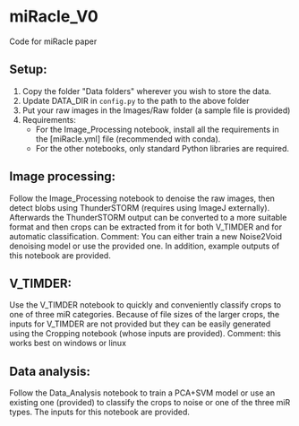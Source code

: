 # miRacle_V0
Code for miRacle paper


## Setup:
1. Copy the folder "Data folders" wherever you wish to store the data.
2. Update DATA_DIR in `config.py` to the path to the above folder
3. Put your raw images in the Images/Raw folder (a sample file is provided)
4. Requirements:
   * For the Image_Processing notebook, install all the requirements in the [miRacle.yml] file (recommended with conda).
   * For the other notebooks, only standard Python libraries are required.

## Image processing:
Follow the Image_Processing notebook to denoise the raw images, then detect blobs using ThunderSTORM (requires using ImageJ externally). Afterwards the ThunderSTORM output can be converted to a more suitable format and then crops can be extracted from it for both V_TIMDER and for automatic classification. Comment: You can either train a new Noise2Void denoising model or use the provided one. In addition, example outputs of this notebook are provided.

## V_TIMDER:
Use the V_TIMDER notebook to quickly and conveniently classify crops to one of three miR categories.
Because of file sizes of the larger crops, the inputs for V_TIMDER are not provided but they can be easily generated using the Cropping notebook (whose inputs are provided). Comment: this works best on windows or linux

## Data analysis:
Follow the Data_Analysis notebook to train a PCA+SVM model or use an existing one (provided) to classify the crops to noise or one of the three miR types.
The inputs for this notebook are provided.
